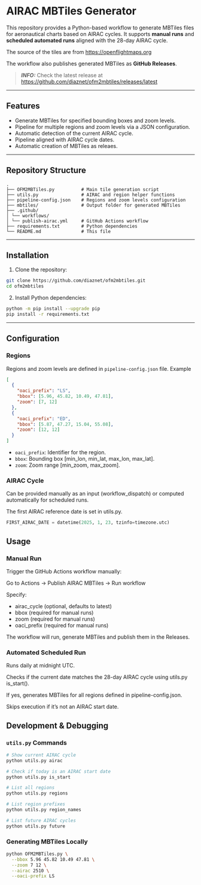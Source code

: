 # AIRAC MBTiles Generator

This repository provides a Python-based workflow to generate MBTiles files for aeronautical charts based on AIRAC cycles. It supports **manual runs** and **scheduled automated runs** aligned with the 28-day AIRAC cycle.

The source of the tiles are from https://openflightmaps.org

The workflow also publishes generated MBTiles as **GitHub Releases**.



> **_INFO:_** Check the latest release at https://github.com/diaznet/ofm2mbtiles/releases/latest

---

## Features

- Generate MBTiles for specified bounding boxes and zoom levels.
- Pipeline for multiple regions and zoom levels via a JSON configuration.
- Automatic detection of the current AIRAC cycle.
- Pipeline aligned with AIRAC cycle dates.
- Automatic creation of MBTiles as releaes.

---

## Repository Structure

```
.
├── OFM2MBTiles.py          # Main tile generation script
├── utils.py                # AIRAC and region helper functions
├── pipeline-config.json    # Regions and zoom levels configuration
├── mbtiles/                # Output folder for generated MBTiles
├── .github/
│ └── workflows/
│ └── publish-airac.yml     # GitHub Actions workflow
├── requirements.txt        # Python dependencies
└── README.md               # This file
```

---

## Installation

1. Clone the repository:

```bash
git clone https://github.com/diaznet/ofm2mbtiles.git
cd ofm2mbtiles
```

2. Install Python dependencies:

```bash
python -m pip install --upgrade pip
pip install -r requirements.txt
```

---

## Configuration
### Regions

Regions and zoom levels are defined in `pipeline-config.json` file. Example

```json
[
  {
    "oaci_prefix": "LS",
    "bbox": [5.96, 45.82, 10.49, 47.81],
    "zoom": [7, 12]
  },
  {
    "oaci_prefix": "ED",
    "bbox": [5.87, 47.27, 15.04, 55.08],
    "zoom": [12, 12]
  }
]
```

* `oaci_prefix`: Identifier for the region.
* `bbox`: Bounding box [min_lon, min_lat, max_lon, max_lat].
* `zoom`: Zoom range [min_zoom, max_zoom].

### AIRAC Cycle

Can be provided manually as an input (workflow_dispatch) or computed automatically for scheduled runs.

The first AIRAC reference date is set in utils.py.

```python
FIRST_AIRAC_DATE = datetime(2025, 1, 23, tzinfo=timezone.utc)
```

## Usage
### Manual Run

Trigger the GitHub Actions workflow manually:

Go to Actions → Publish AIRAC MBTiles → Run workflow

Specify:

* airac_cycle (optional, defaults to latest)
* bbox (required for manual runs)
* zoom (required for manual runs)
* oaci_prefix (required for manual runs)

The workflow will run, generate MBTiles and publish them in the Releases.

### Automated Scheduled Run
Runs daily at midnight UTC.

Checks if the current date matches the 28-day AIRAC cycle using utils.py is_start().

If yes, generates MBTiles for all regions defined in pipeline-config.json.

Skips execution if it’s not an AIRAC start date.

## Development & Debugging

### `utils.py` Commands

```bash
# Show current AIRAC cycle
python utils.py airac

# Check if today is an AIRAC start date
python utils.py is_start

# List all regions
python utils.py regions

# List region prefixes
python utils.py region_names

# List future AIRAC cycles
python utils.py future
```

### Generating MBTiles Locally

```bash
python OFM2MBTiles.py \
  --bbox 5.96 45.82 10.49 47.81 \
  --zoom 7 12 \
  --airac 2510 \
  --oaci-prefix LS
```
